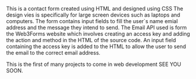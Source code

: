 This is a contact form created using HTML and designed using CSS
The design vies is specifically for large screen devices such as laptops and computers.
The form contains input fields to fill the user`s name emial address and the message they intend to send.
The Email API used is form the Web3Forms website which involves creating an access key and adding the action and method in the HTML of the source code.
An input field containing the access key is added to the HTML to allow the user to send the email to the correct email address.

This is the first of many projects to come in web development 
SEE YOU SOON.
